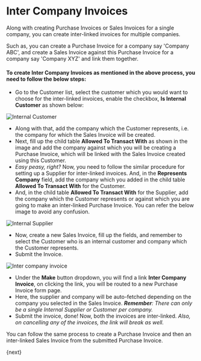 
# Inter Company Invoices

Along with creating Purchase Invoices or Sales Invoices for a single company, you can create inter-linked invoices for multiple companies.

Such as, you can create a Purchase Invoice for a company say 'Company ABC', and create a Sales Invoice against this Purchase Invoice for a company say 'Company XYZ' and link them together.

#### To create Inter Company Invoices as mentioned in the above process, you need to follow the below steps:

 - Go to the Customer list, select the customer which you would want to choose for the inter-linked invoices, enable the checkbox, **Is Internal Customer** as shown below:

 <img class="screenshot" alt="Internal Customer" src="{{docs_base_url}}/assets/img/accounts/make-internal-customer.png">

 - Along with that, add the company which the Customer represents, i.e. the company for which the Sales Invoice will be created.
 - Next, fill up the child table **Allowed To Transact With** as shown in the image and add the company against which you will be creating a Purchase Invoice, which will be linked with the Sales Invoice created  using this Customer.
 - *Easy peasy, right?* Now, you need to follow the similar procedure for setting up a Supplier for inter-linked invoices. And, in the **Represents Company** field, add the company which you added in the child table **Allowed To Transact With** for the Customer.
 - And, in the child table **Allowed To Transact With** for the Supplier, add the company which the Customer represents or against which you are going to make an inter-linked Purchase Invoice. You can refer the below image to avoid any confusion.

 <img class="screenshot" alt="Internal Supplier" src="{{docs_base_url}}/assets/img/accounts/make-internal-supplier.png">

- Now, create a new Sales Invoice, fill up the fields, and remember to select the Customer who is an internal customer and company which the Customer represents.
- Submit the Invoice.

 <img class="screenshot" alt="Inter company invoice" src="{{docs_base_url}}/assets/img/accounts/make-inter-company-invoice.png">

- Under the **Make** button dropdown, you will find a link **Inter Company Invoice**, on clicking the link, you will be routed to a new Purchase Invoice form page.
- Here, the supplier and company will be auto-fetched depending on the company you selected in the Sales Invoice. ***Remember**: There can only be a single Internal Supplier or Customer per company.*
- Submit the invoice, done! Now, both the invoices are inter-linked. *Also, on cancelling any of the invoices, the link will break as well.*

You can follow the same process to create a Purchase Invoice and then an inter-linked Sales Invoice from the submitted Purchase Invoice.

{next}